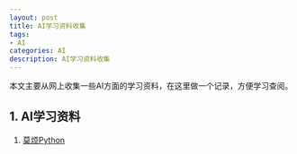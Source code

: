 ```yaml
---
layout: post
title: AI学习资料收集
tags:
- AI
categories: AI
description: AI学习资料收集
---
```


本文主要从网上收集一些AI方面的学习资料，在这里做一个记录，方便学习查阅。


<!-- more -->



## 1. AI学习资料

1. [莫烦Python](https://morvanzhou.github.io/)





<br />
<br />
<br />



